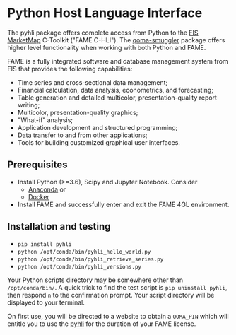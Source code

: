 # Python Host Language Interface
The pyhli package offers complete access from Python to the [FIS MarketMap](https://fame.sungard.com/support.html) 
C-Toolkit ("FAME C-HLI").  The [qoma-smuggler](https://github.com/qomaio/python-smuggler) package offers higher level functionality when working with both Python and FAME.

FAME is a fully integrated software and database 
management system from FIS that provides the following capabilities: 

* Time series and cross-sectional data management;
* Financial calculation, data analysis, econometrics, and forecasting;
* Table generation and detailed multicolor, presentation-quality report writing;
* Multicolor, presentation-quality graphics;
* "What-if" analysis;
* Application development and structured programming;
* Data transfer to and from other applications;
* Tools for building customized graphical user interfaces.

## Prerequisites

* Install Python (>=3.6), Scipy and Jupyter Notebook. Consider
    * [Anaconda](https://www.anaconda.com/download/) or
    * [Docker](https://hub.docker.com/r/jupyter/scipy-notebook/)
* Install FAME and successfully enter and exit the FAME 4GL environment.
    
## Installation and testing

* `pip install pyhli`
* `python /opt/conda/bin/pyhli_hello_world.py`
* `python /opt/conda/bin/pyhli_retrieve_series.py`
* `python /opt/conda/bin/pyhli_versions.py`

Your Python scripts directory may be somewhere other than `/opt/conda/bin/`.  A quick trick to find the test script is `pip uninstall pyhli`, then respond `n` to the confirmation prompt.  Your script directory will be displayed to your terminal.

On first use, you will be directed to a website to obtain a `QOMA_PIN` which will entitle you to use the [pyhli](https://github.com/qomaio/pyhli) for the duration of your FAME license.
